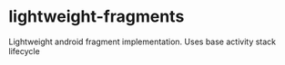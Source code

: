 # lightweight-fragments
Lightweight android fragment implementation. Uses base activity stack lifecycle
